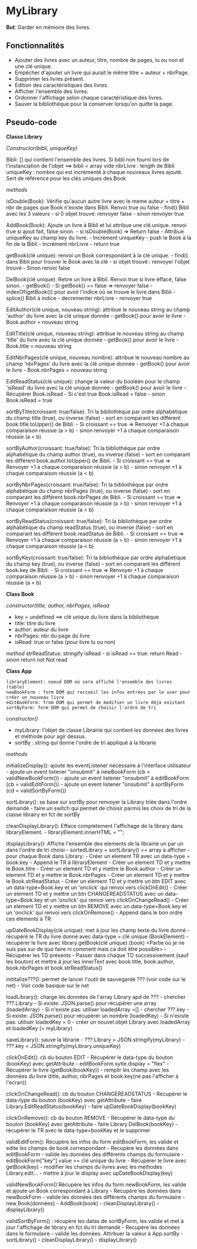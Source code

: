 # MyLibrary

**But**: Garder en mémoire des livres.

## Fonctionnalités

- Ajouter des livres avec un auteur, titre, nombre de pages, lu ou non et une clé unique.
- Empêcher d'ajouter un livre qui aurait le même titre + auteur + nbrPage.
- Supprimer les livres présent.
- Edition des caractéristiques des livres.
- Afficher l'ensemble des livres.
- Ordonner l'affichage selon chaque caractéristique des livres.
- Sauver la bibliothèque pour la conserver lorsqu'on quitte la page.

## Pseudo-code

**Classe Library**


*Constructor(bibli, uniqueKey)*

Bibli: [] qui contient l'ensemble des livres. Si bibli non fourni lors de l'instanciation de l'objet ==> bibli = array vide
nbrLivre : length de Bibli
uniqueKey : nombre qui est incrémenté à chaque nouveaux livres ajouté. Sert de référence pour les clés uniques des Book

*methods*   

isDouble(Book): Vérifie qu'aucun autre livre avec le meme auteur + titre + nbr de pages que Book n'existe dans Bibli. Renvoi true ou false
    - find() Bibli avec les 3 valeurs
    - si 0 objet trouvé: renvoyer false
    - sinon renvoyer true

AddBook(Book): Ajoute un livre à Bibli et lui attribue une clé unique. renvoi true si ajout fait, false sinon.
    - si isDouble(Book) => Return false
    - Attribue uniqueKey au champ key du livre.
    - Incrément uniqueKey
    - push le Book à la fin de la Bibli
    - Incrément nbrLivre
    - return true
    
getBook(clé unique): renvoi un Book correspondant à la clé unique.
    - find() dans Bibli pour trouver le Book avec la clé
    - si objet trouvé : renvoyer l'objet trouvé
    - Sinon renvoi false

DelBook(clé unique): Retire un livre à Bibli. Renvoi true si livre effacé, false sinon.
    - getBook()
    - Si getBook() == false => renvoyer false
    - indexOf(getBook()) pour avoir l'indice où se trouve le livre dans Bibli
    - splice() Bibli à indice
    - decrementer nbrLivre
    - renvoyer true

EditAuthor(clé unique, nouveau string): attribue le nouveau string au champ 'author' du livre avec la clé unique donnée
    - getBook() pour avoir le livre
    - Book.author = nouveau string

EditTitle(clé unique, nouveau string): attribue le nouveau string au champ 'title' du livre avec la clé unique donnée
    - getBook() pour avoir le livre
    - Book.title = nouveau string

EditNbrPages(clé unique, nouveau nombre): attribue le nouveau nombre au champ 'nbrPages' du livre avec la clé unique donnée
    - getBook() pour avoir le livre
    - Book.nbrPages = nouveau string

EditReadStatus(clé unique): change la valeur du booléén pour le champ 'isRead' du livre avec la clé unique donnée
    - getBook() pour avoir le livre
    - Récupérer Book.isRead
    - Si c'est true Book.isRead = false
    - sinon Book.isRead = true

sortByTitle(croissant: true/false): Tri la bibliothèque par ordre alphabétique du champ title (true), ou inverse (false)
    - sort en comparant les différent book.title.toUpper() de Bibli.
    - Si croissant == true => Renvoyer +1 à chaque comparaison réussie (a > b) 
    - sinon renvoyer +1 à chaque comparaison réussie (a < b)

sortByAuthor(croissant: true/false): Tri la bibliothèque par ordre alphabétique du champ author (true), ou inverse (false)
    - sort en comparant les différent book.author.toUpper() de Bibli.
    - Si croissant == true => Renvoyer +1 à chaque comparaison réussie (a > b)
    - sinon renvoyer +1 à chaque comparaison réussie (a < b)

sortByNbrPages(croissant: true/false): Tri la bibliothèque par ordre alphabétique du champ nbrPages (true), ou inverse (false)
    - sort en comparant les différent book.nbrPages de Bibli.
    - Si croissant == true => Renvoyer +1 à chaque comparaison réussie (a > b)
    - sinon renvoyer +1 à chaque comparaison réussie (a < b)

sortByReadStatus(croissant: true/false): Tri la bibliothèque par ordre alphabétique du champ readStatus (true), ou inverse (false)
    - sort en comparant les différent book.readStatus de Bibli.
    - Si croissant == true => Renvoyer +1 à chaque comparaison réussie (a > b)
    - sinon renvoyer +1 à chaque comparaison réussie (a < b)

sortByKey(croissant: true/false): Tri la bibliothèque par ordre alphabétique du champ key (true), ou inverse (false)
    - sort en comparant les différent book.key de Bibli.
    - Si croissant == true => Renvoyer +1 à chaque comparaison réussie (a > b)
    - sinon renvoyer +1 à chaque comparaison réussie (a < b)


**Class Book**

*constructor(title, author, nbrPages, isRead*

- key = undefined ==> clé unique du livre dans la bibliothèque
- title: titre du livre
- author: auteur du livre
- nbrPages: nbr du page du livre
- isRead: true or false (pour livre lu ou non)

*method*
strReadStatus: stringify isRead
    - si isRead == true: return Read
    - sinon return not Not read

**Class App**

    libraryElement: noeud DOM où sera affiché l'ensemble des livres (table)
    newBookForm : form DOM qui reccueil les infos entrées par le user pour créer un nouveau livre
    editBookForm: from DOM qui permet de modifier un livre déjà existant
    sortByForm: form DOM qui permet de choisir l'ordre de tri
    
*constructor()*

- myLibrary: l'objet de classe Librairie qui contient les données des livres et méthode pour agir dessus.
- sortBy : string qui donne l'ordre de tri appliqué à la librarie


*methods*

initializeDisplay(): ajoute les eventListener nécessaire à l'interface utilisateur
    - ajoute un event listener "onsubmit" à newBookForm (cb = validNewBookForm())
    - ajoute un event listener "onsubmit" à editBookForm (cb = validEditForm())
    - ajoute un event listener "onsubmit" à sortByForm (cd = validSortByForm())

sortLibrary(): se base sur sortBy pour renvoyer la Library triée dans l'ordre demandé
    - faire un switch qui permet de choisir parmis les choix de tri de la classe librairy en fct de sortBy

cleanDisplayLibrary(): Efface completement l'affichage de la library dans libraryElement.
    - libraryElement.innerHTML = "";
    
displayLibrary(): Affiche l'ensemble des elements de la librairie un par un dans l'ordre de tri choisi
    - sortedLibrary = sortLibrary() == array à afficher
    - pour chaque Book dans Library:
        - Créer un element TR avec un data-type = book.key
        - Append le TR à libraryElement
        - Créer un element TD et y mettre le Book.titre
        - Créer un element TD et y mettre le Book.author
        - Créer un element TD et y mettre le Book.nbrPages
        - Créer un element TD et y mettre le Book.strReadStatus
        - Créer un element TD et y mettre un btn EDIT avec un data-type=Book.key et un 'onclick' qui renvoi vers clickOnEdit()
        - Créer un element TD et y mettre un btn CHANGEREADSTATUS avec un data-type=Book.key et un 'onclick' qui renvoi vers clickOnChangeRead()
        - Créer un element TD et y mettre un btn REMOVE avec un data-type=Book.key et un 'onclick' qui renvoi vers clickOnRemove()
        - Append dans le bon ordre ces éléments à TR

upDateBookDisplay(clé unique): met à jour les champ texte du livre donné
        - récupéré le TR du livre donné avec data-type = clé unique (BookElement)
        - récupérer le livre avec library.getBook(clé unique) (book)
            <Partie où je ne suis pas sur de quo faire ni comment mais ca doit être possible>
        - Récupérer les TD présents
        - Passer dans chaque TD successivement (sauf les bouton) et mettre à jour les innerText avec book.title, book.author, book.nbrPages et book.strReadStatus()

inititalize???(): permet de lancer l'outil de sauvegarde ??? (voir code sur le net)
    - Voir code basique sur le net

loadLibrary(): charge les données de l'array Library apd de ???
    - chercher ???.Library 
    - Si existe: JSON.parse() pour récupèrer une array (loadedArray)
    - Si n'existe pas: utiliser loadedArray =[]
    - chercher ???.key
    - Si existe: JSON.parse() pour récupèrer un nombre (loadedKey)
    - Si n'existe pas: utiliser loadedKey = 0
    - créer un nouvel objet Library avec loadedArray et loadedKey (= myLibrary)

saveLibrary(): sauve la librarie
    - ???.Library = JSON.stringify(myLibrary)
    - ???.key = JSON.stringify(myLibrary.uniqueKey)

clickOnEdit(): cb du bouton EDIT
    - Récupérer le data-type du bouton (bookKey) avec getAttribute
    - editBookForm.sytle.display = "flex"
    - Récupérer le livre (getBook(bookKey))
    - remplir les champ avec les données du livre (title, author, nbrPages et book.key(ne pas l'afficher à l'ecran))

clickOnChangeRead(): cb du bouton CHANGEREADSTATUS
    - Récupérer le data-type du bouton (bookKey) avec getAttribute
    - faire Library.EditReadStatus(bookKey)
    - faire upDateBookDisplay(bookKey)

clickOnRemove(): cb du bouton REMOVE
    - Récupérer le data-type du bouton (bookKey) avec getAttribute
    - faire Library.DelBook(bookKey)
    - récupérer le TR avec le data-type=bookKey et le supprimer

validEditForm(): Récupère les infos du form editBookForm, les valide et edite les champs de book correspondant
    - Recupère les données dans editBookForm
    - valide les données des différents champs du formulaire
    - editBookForm["key"].value == clé unique du livre
    - Récupèrer le livre avec getBook(key)
    - modifier les champs du livres avec les methodes Library.edit...
    - mettre à jour le display avec upDateBookDisplay(key)

validNewBookForm():Récupère les infos du form newBookForm, les valide et ajoute un Book correspondant à Library
    - Recupère les données dans newBookForm
    - valide les données des différents champs du formulaire
    - new Book(données)
    - AddBook(book)
    - cleanDisplayLibrary()
    - displayLibrary()

validSortByForm() : récupère les datas de sortByForm, les valide et met à jour l'affichage de library en fct du tri demandé
    - Recupère les données dans le formulaire
    - valide les données. Attirbuer la valeur à App.sortBy
    - sortLibrary()
    - cleanDisplayLibrary()
    - displayLibrary()